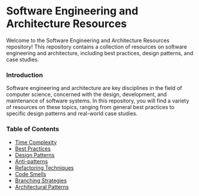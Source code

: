 # Software Engineering and Architecture Resources
Welcome to the Software Engineering and Architecture Resources repository! This repository contains a collection of resources on software engineering and architecture, including best practices, design patterns, and case studies.
### Introduction
Software engineering and architecture are key disciplines in the field of computer science, concerned with the design, development, and maintenance of software systems. In this repository, you will find a variety of resources on these topics, ranging from general best practices to specific design patterns and real-world case studies.
### Table of Contents
- [Time Complexity](timecomplexity/TimeComplexityIntro.md)
- [Best Practices](BestPractices/intro.md)
- [Design Patterns](DesignPatterns/Introduction.md)
- [Anti-patterns](anti-patterns/intro.md)
- [Refactoring Techniques](refactoring-technics/intro.md)
- [Code Smells](code-smells)
- [Branching Strategies](branching-strategies/intro.md)
- [Architectural Patterns](architectural-patterns/intro.md)